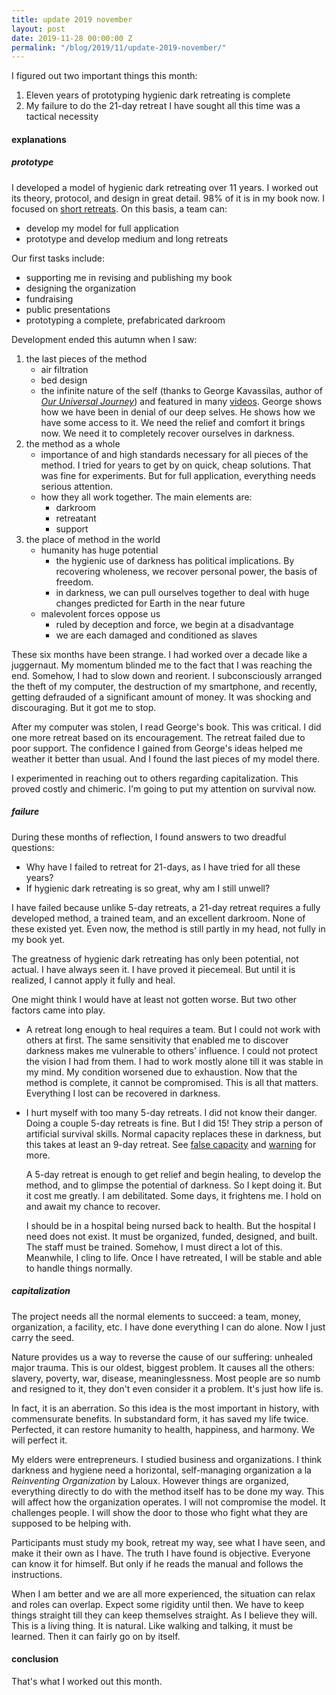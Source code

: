 ```yaml
---
title: update 2019 november
layout: post
date: 2019-11-28 00:00:00 Z
permalink: "/blog/2019/11/update-2019-november/"
---
```


I figured out two important things this month:

1. Eleven years of prototyping hygienic dark retreating is complete
2. My failure to do the 21-day retreat I have sought all this time was a tactical necessity

#### explanations

##### prototype

I developed a model of hygienic dark retreating over 11 years. I worked out its theory, protocol, and design in great detail. 98% of it is in my book now. I focused on [short retreats](/format#short). On this basis, a team can:

- develop my model for full application
- prototype and develop medium and long retreats

Our first tasks include:

- supporting me in revising and publishing my book
- designing the organization
- fundraising
- public presentations
- prototyping a complete, prefabricated darkroom

Development ended this autumn when I saw:

1. the last pieces of the method
    - air filtration
    - bed design
    - the infinite nature of the self (thanks to George Kavassilas, author of [_Our Universal Journey_](https://www.ourjourneyhome.earth/market-place#section-1592035487385)) and featured in many [videos](https://www.youtube.com/playlist?list=PLV75wDOASk_eAijH1idZyya3AE7RmwbG1). George shows how we have been in denial of our deep selves. He shows how we have some access to it. We need the relief and comfort it brings now. We need it to completely recover ourselves in darkness.
2. the method as a whole 
    - importance of and high standards necessary for all pieces of the method. I tried for years to get by on quick, cheap solutions. That was fine for experiments. But for full application, everything needs serious attention.
    - how they all work together. The main elements are:
        - darkroom
        - retreatant
        - support
3. the place of method in the world
    - humanity has huge potential
        - the hygienic use of darkness has political implications. By recovering wholeness, we recover personal power, the basis of freedom.
        - in darkness, we can pull ourselves together to deal with huge changes predicted for Earth in the near future 
    - malevolent forces oppose us
        - ruled by deception and force, we begin at a disadvantage
        - we are each damaged and conditioned as slaves

These six months have been strange. I had worked over a decade like a juggernaut. My momentum blinded me to the fact that I was reaching the end. Somehow, I had to slow down and reorient. I subconsciously arranged the theft of my computer, the destruction of my smartphone, and recently, getting defrauded of a significant amount of money. It was shocking and discouraging. But it got me to stop. 

After my computer was stolen, I read George's book. This was critical. I did one more retreat based on its encouragement. The retreat failed due to poor support. The confidence I gained from George's ideas helped me weather it better than usual. And I found the last pieces of my model there.

I experimented in reaching out to others regarding capitalization. This proved costly and chimeric. I'm going to put my attention on survival now.

##### failure

During these months of reflection, I found answers to two dreadful questions:

- Why have I failed to retreat for 21-days, as I have tried for all these years?
- If hygienic dark retreating is so great, why am I still unwell?

I have failed because unlike 5-day retreats, a 21-day retreat requires a fully developed method, a trained team, and an excellent darkroom. None of these existed yet. Even now, the method is still partly in my head, not fully in my book yet.

The greatness of hygienic dark retreating has only been potential, not actual. I have always seen it. I have proved it piecemeal. But until it is realized, I cannot apply it fully and heal. 

One might think I would have at least not gotten worse. But two other factors came into play.

- A retreat long enough to heal requires a team. But I could not work with others at first. The same sensitivity that enabled me to discover darkness makes me vulnerable to others' influence. I could not protect the vision I had from them. I had to work mostly alone till it was stable in my mind. My condition worsened due to exhaustion. Now that the method is complete, it cannot be compromised. This is all that matters. Everything I lost can be recovered in darkness.
- I hurt myself with too many 5-day retreats. I did not know their danger. Doing a couple 5-day retreats is fine. But I did 15! They strip a person of artificial survival skills. Normal capacity replaces these in darkness, but this takes at least an 9-day retreat. See [false capacity](/hygiene#false-capacity) and [warning](/format#warning) for more.

    A 5-day retreat is enough to get relief and begin healing, to develop the method, and to glimpse the potential of darkness. So I kept doing it. But it cost me greatly. I am debilitated. Some days, it frightens me. I hold on and await my chance to recover. 

    I should be in a hospital being nursed back to health. But the hospital I need does not exist. It must be organized, funded, designed, and built. The staff must be trained. Somehow, I must direct a lot of this. Meanwhile, I cling to life. Once I have retreated, I will be stable and able to handle things normally. 

##### capitalization

The project needs all the normal elements to succeed: a team, money, organization, a facility, etc. I have done everything I can do alone. Now I just carry the seed.

Nature provides us a way to reverse the cause of our suffering: unhealed major trauma. This is our oldest, biggest problem. It causes all the others: slavery, poverty, war, disease, meaninglessness. Most people are so numb and resigned to it, they don't even consider it a problem. It's just how life is. 

In fact, it is an aberration. So this idea is the most important in history, with commensurate benefits. In substandard form, it has saved my life twice. Perfected, it can restore humanity to health, happiness, and harmony. We will perfect it.

My elders were entrepreneurs. I studied business and organizations. I think darkness and hygiene need a horizontal, self-managing organization a la _Reinventing Organization_ by Laloux. However things are organized, everything directly to do with the method itself has to be done my way. This will affect how the organization operates. I will not compromise the model. It challenges people. I will show the door to those who fight what they are supposed to be helping with.

Participants must study my book, retreat my way, see what I have seen, and make it their own as I have. The truth I have found is objective. Everyone can know it for himself. But only if he reads the manual and follows the instructions.

When I am better and we are all more experienced, the situation can relax and roles can overlap. Expect some rigidity until then. We have to keep things straight till they can keep themselves straight. As I believe they will. This is a living thing. It is natural. Like walking and talking, it must be learned. Then it can fairly go on by itself.

#### conclusion

That's what I worked out this month.
